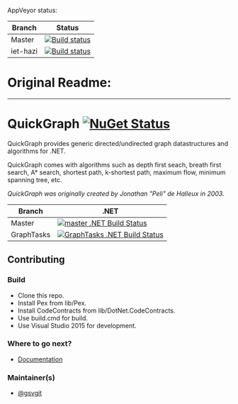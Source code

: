 AppVeyor status:

Branch | Status |
--- | ---
Master | [![Build status](https://ci.appveyor.com/api/projects/status/57dj27apnbybaweu/branch/master?svg=true)](https://ci.appveyor.com/project/ferencmarkizay/quickgraph/branch/master) |
iet-hazi | [![Build status](https://ci.appveyor.com/api/projects/status/57dj27apnbybaweu/branch/iet-hazi?svg=true)](https://ci.appveyor.com/project/ferencmarkizay/quickgraph/branch/iet-hazi) |


# Original Readme:
---
# QuickGraph [![NuGet Status](http://img.shields.io/nuget/v/YC.QuickGraph.svg?style=flat)](https://www.nuget.org/packages/YC.QuickGraph/)

QuickGraph provides generic directed/undirected graph datastructures and algorithms for .NET.

QuickGraph comes with algorithms such as depth first seach, breath first search, A* search, shortest path, k-shortest path, maximum flow, minimum spanning tree, etc.

*QuickGraph was originally created by Jonathan "Peli" de Halleux in 2003.*

Branch | .NET |
---| ---
Master | [![master .NET Build Status](https://img.shields.io/appveyor/ci/gsvgit/quickgraph/master.svg)](https://ci.appveyor.com/project/gsvgit/quickgraph) |
GraphTasks | [![GraphTasks .NET Build Status](https://img.shields.io/appveyor/ci/gsvgit/quickgraph/GraphTasks.svg)](https://ci.appveyor.com/project/gsvgit/quickgraph) |

## Contributing

### Build

* Clone this repo.
* Install Pex from lib/Pex.
* Install CodeContracts from lib/DotNet.CodeContracts.
* Use build.cmd for build.
* Use Visual Studio 2015 for development.

### Where to go next?

* [Documentation](https://quickgraph.codeplex.com/documentation)

### Maintainer(s)

* [@gsvgit](https://github.com/gsvgit)
